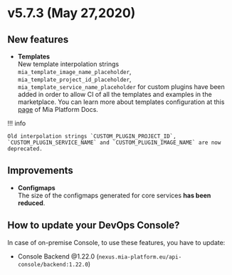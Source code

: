 # v5.7.3 (May 27,2020)

## New features

* **Templates**       
         New template interpolation strings `mia_template_image_name_placeholder`, `mia_template_project_id_placeholder`, `mia_template_service_name_placeholder` for custom plugins have been added in order to allow CI of all the templates and examples in the marketplace.
         You can learn more about templates configuration at this [page](https://docs.mia-platform.eu/development_suite/api-console/api-design/templates_conf/) of Mia Platform Docs.

!!! info

    Old interpolation strings `CUSTOM_PLUGIN_PROJECT_ID`, `CUSTOM_PLUGIN_SERVICE_NAME` and `CUSTOM_PLUGIN_IMAGE_NAME` are now deprecated.

## Improvements

* **Configmaps**       
    The size of the configmaps generated for core services **has been reduced**.
    
## How to update your DevOps Console?

In case of on-premise Console, to use these features, you have to update:

* Console Backend @1.22.0 (`nexus.mia-platform.eu/api-console/backend:1.22.0`)